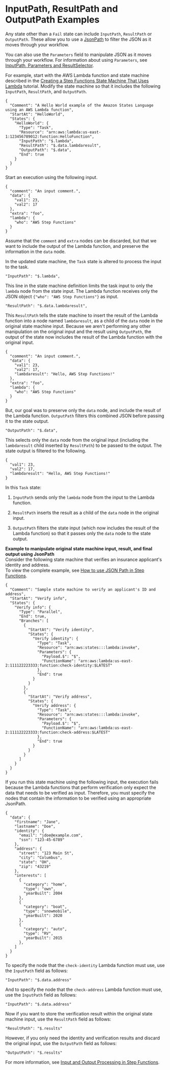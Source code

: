 # InputPath, ResultPath and OutputPath Examples<a name="input-output-example"></a>

Any state other than a `Fail` state can include `InputPath`, `ResultPath` or `OutputPath`\. These allow you to use a [JsonPath](https://github.com/json-path/JsonPath) to filter the JSON as it moves through your workflow\. 

You can also use the `Parameters` field to manipulate JSON as it moves through your workflow\. For information about using `Parameters`, see [InputPath, Parameters and ResultSelector](input-output-inputpath-params.md)\.

For example, start with the AWS Lambda function and state machine described in the [Creating a Step Functions State Machine That Uses Lambda](tutorial-creating-lambda-state-machine.md) tutorial\. Modify the state machine so that it includes the following `InputPath`, `ResultPath`, and `OutputPath`\.

```
{
  "Comment": "A Hello World example of the Amazon States Language using an AWS Lambda function",
  "StartAt": "HelloWorld",
  "States": {
    "HelloWorld": {
      "Type": "Task",
      "Resource": "arn:aws:lambda:us-east-1:123456789012:function:HelloFunction",
      "InputPath": "$.lambda",
      "ResultPath": "$.data.lambdaresult",
      "OutputPath": "$.data",
      "End": true
    }
  }
}
```

Start an execution using the following input\.

```
{
  "comment": "An input comment.",
  "data": {
    "val1": 23,
    "val2": 17
  },
  "extra": "foo",
  "lambda": {
    "who": "AWS Step Functions"
  }
}
```

Assume that the `comment` and `extra` nodes can be discarded, but that we want to include the output of the Lambda function, and preserve the information in the `data` node\.

In the updated state machine, the `Task` state is altered to process the input to the task\.

```
"InputPath": "$.lambda",
```

This line in the state machine definition limits the task input to only the `lambda` node from the state input\. The Lambda function receives only the JSON object `{"who": "AWS Step Functions"}` as input\. 

```
"ResultPath": "$.data.lambdaresult",
```

This `ResultPath` tells the state machine to insert the result of the Lambda function into a node named `lambdaresult`, as a child of the `data` node in the original state machine input\. Because we aren't performing any other manipulation on the original input and the result using `OutputPath`, the output of the state now includes the result of the Lambda function with the original input\.

```
{
  "comment": "An input comment.",
  "data": {
    "val1": 23,
    "val2": 17,
    "lambdaresult": "Hello, AWS Step Functions!"
  },
  "extra": "foo",
  "lambda": {
    "who": "AWS Step Functions"
  }
}
```

But, our goal was to preserve only the `data` node, and include the result of the Lambda function\. `OutputPath` filters this combined JSON before passing it to the state output\.

```
"OutputPath": "$.data",
```

This selects only the `data` node from the original input \(including the `lambdaresult` child inserted by `ResultPath`\) to be passed to the output\. The state output is filtered to the following\.

```
{
  "val1": 23,
  "val2": 17,
  "lambdaresult": "Hello, AWS Step Functions!"
}
```

In this `Task` state:

1. `InputPath` sends only the `lambda` node from the input to the Lambda function\.

1. `ResultPath` inserts the result as a child of the `data` node in the original input\.

1. `OutputPath` filters the state input \(which now includes the result of the Lambda function\) so that it passes only the `data` node to the state output\.

**Example to manipulate original state machine input, result, and final output using JsonPath**  
Consider the following state machine that verifies an insurance applicant's identity and address\.  
To view the complete example, see [How to use JSON Path in Step Functions](https://github.com/aws-samples/serverless-account-signup-service)\.

```
{
  "Comment": "Sample state machine to verify an applicant's ID and address",
  "StartAt": "Verify info",
  "States": {
    "Verify info": {
      "Type": "Parallel",
      "End": true,
      "Branches": [
        {
          "StartAt": "Verify identity",
          "States": {
            "Verify identity": {
              "Type": "Task",
              "Resource": "arn:aws:states:::lambda:invoke",
              "Parameters": {
                "Payload.$": "$",
                "FunctionName": "arn:aws:lambda:us-east-2:111122223333:function:check-identity:$LATEST"
              },
              "End": true
            }
          }
        },
        {
          "StartAt": "Verify address",
          "States": {
            "Verify address": {
              "Type": "Task",
              "Resource": "arn:aws:states:::lambda:invoke",
              "Parameters": {
                "Payload.$": "$",
                "FunctionName": "arn:aws:lambda:us-east-2:111122223333:function:check-address:$LATEST"
              },
              "End": true
            }
          }
        }
      ]
    }
  }
}
```
If you run this state machine using the following input, the execution fails because the Lambda functions that perform verification only expect the data that needs to be verified as input\. Therefore, you must specify the nodes that contain the information to be verified using an appropriate JsonPath\.  

```
{
  "data": {
    "firstname": "Jane",
    "lastname": "Doe",
    "identity": {
      "email": "jdoe@example.com",
      "ssn": "123-45-6789"
    },
    "address": {
      "street": "123 Main St",
      "city": "Columbus",
      "state": "OH",
      "zip": "43219"
    },
    "interests": [
      {
        "category": "home",
        "type": "own",
        "yearBuilt": 2004
      },
      {
        "category": "boat",
        "type": "snowmobile",
        "yearBuilt": 2020
      },
      {
        "category": "auto",
        "type": "RV",
        "yearBuilt": 2015
      },
    ]
  }
}
```
To specify the node that the `check-identity` Lambda function must use, use the `InputPath` field as follows:  

```
"InputPath": "$.data.address"
```
And to specify the node that the `check-address` Lambda function must use, use the `InputPath` field as follows:  

```
"InputPath": "$.data.address"
```
Now if you want to store the verification result within the original state machine input, use the `ResultPath` field as follows:  

```
"ResultPath": "$.results"
```
However, if you only need the identity and verification results and discard the original input, use the `OutputPath` field as follows:  

```
"OutputPath": "$.results"
```

For more information, see [Input and Output Processing in Step Functions](concepts-input-output-filtering.md)\.